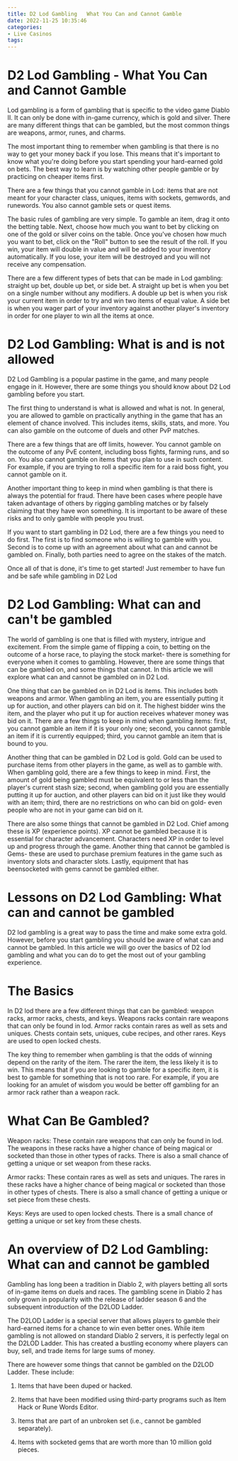 ```yaml
---
title: D2 Lod Gambling   What You Can and Cannot Gamble
date: 2022-11-25 10:35:46
categories:
- Live Casinos
tags:
---
```



#  D2 Lod Gambling - What You Can and Cannot Gamble

Lod gambling is a form of gambling that is specific to the video game Diablo II. It can only be done with in-game currency, which is gold and silver. There are many different things that can be gambled, but the most common things are weapons, armor, runes, and charms.

The most important thing to remember when gambling is that there is no way to get your money back if you lose. This means that it's important to know what you're doing before you start spending your hard-earned gold on bets. The best way to learn is by watching other people gamble or by practicing on cheaper items first.

There are a few things that you cannot gamble in Lod: items that are not meant for your character class, uniques, items with sockets, gemwords, and runewords. You also cannot gamble sets or quest items.

The basic rules of gambling are very simple. To gamble an item, drag it onto the betting table. Next, choose how much you want to bet by clicking on one of the gold or silver coins on the table. Once you've chosen how much you want to bet, click on the "Roll" button to see the result of the roll. If you win, your item will double in value and will be added to your inventory automatically. If you lose, your item will be destroyed and you will not receive any compensation.

There are a few different types of bets that can be made in Lod gambling: straight up bet, double up bet, or side bet. A straight up bet is when you bet on a single number without any modifiers. A double up bet is when you risk your current item in order to try and win two items of equal value. A side bet is when you wager part of your inventory against another player's inventory in order for one player to win all the items at once.

#  D2 Lod Gambling: What is and is not allowed

D2 Lod Gambling is a popular pastime in the game, and many people engage in it. However, there are some things you should know about D2 Lod gambling before you start.

The first thing to understand is what is allowed and what is not. In general, you are allowed to gamble on practically anything in the game that has an element of chance involved. This includes items, skills, stats, and more. You can also gamble on the outcome of duels and other PvP matches.

There are a few things that are off limits, however. You cannot gamble on the outcome of any PvE content, including boss fights, farming runs, and so on. You also cannot gamble on items that you plan to use in such content. For example, if you are trying to roll a specific item for a raid boss fight, you cannot gamble on it.

Another important thing to keep in mind when gambling is that there is always the potential for fraud. There have been cases where people have taken advantage of others by rigging gambling matches or by falsely claiming that they have won something. It is important to be aware of these risks and to only gamble with people you trust.

If you want to start gambling in D2 Lod, there are a few things you need to do first. The first is to find someone who is willing to gamble with you. Second is to come up with an agreement about what can and cannot be gambled on. Finally, both parties need to agree on the stakes of the match.

Once all of that is done, it's time to get started! Just remember to have fun and be safe while gambling in D2 Lod

#  D2 Lod Gambling: What can and can't be gambled 

The world of gambling is one that is filled with mystery, intrigue and excitement. From the simple game of flipping a coin, to betting on the outcome of a horse race, to playing the stock market- there is something for everyone when it comes to gambling. However, there are some things that can be gambled on, and some things that cannot. In this article we will explore what can and cannot be gambled on in D2 Lod.

One thing that can be gambled on in D2 Lod is items. This includes both weapons and armor. When gambling an item, you are essentially putting it up for auction, and other players can bid on it. The highest bidder wins the item, and the player who put it up for auction receives whatever money was bid on it. There are a few things to keep in mind when gambling items:  first, you cannot gamble an item if it is your only one; second, you cannot gamble an item if it is currently equipped; third, you cannot gamble an item that is bound to you.

Another thing that can be gambled in D2 Lod is gold. Gold can be used to purchase items from other players in the game, as well as to gamble with. When gambling gold, there are a few things to keep in mind. First, the amount of gold being gambled must be equivalent to or less than the player's current stash size; second, when gambling gold you are essentially putting it up for auction, and other players can bid on it just like they would with an item; third, there are no restrictions on who can bid on gold- even people who are not in your game can bid on it.

There are also some things that cannot be gambled in D2 Lod. Chief among these is XP (experience points). XP cannot be gambled because it is essential for character advancement. Characters need XP in order to level up and progress through the game. Another thing that cannot be gambled is Gems- these are used to purchase premium features in the game such as inventory slots and character slots. Lastly, equipment that has beensocketed with gems cannot be gambled either.

#  Lessons on D2 Lod Gambling: What can and cannot be gambled

D2 lod gambling is a great way to pass the time and make some extra gold. However, before you start gambling you should be aware of what can and cannot be gambled. In this article we will go over the basics of D2 lod gambling and what you can do to get the most out of your gambling experience.

# The Basics

In D2 lod there are a few different things that can be gambled: weapon racks, armor racks, chests, and keys. Weapons racks contain rare weapons that can only be found in lod. Armor racks contain rares as well as sets and uniques. Chests contain sets, uniques, cube recipes, and other rares. Keys are used to open locked chests.

The key thing to remember when gambling is that the odds of winning depend on the rarity of the item. The rarer the item, the less likely it is to win. This means that if you are looking to gamble for a specific item, it is best to gamble for something that is not too rare. For example, if you are looking for an amulet of wisdom you would be better off gambling for an armor rack rather than a weapon rack.

# What Can Be Gambled?

Weapon racks: These contain rare weapons that can only be found in lod. The weapons in these racks have a higher chance of being magical or socketed than those in other types of racks. There is also a small chance of getting a unique or set weapon from these racks.

Armor racks: These contain rares as well as sets and uniques. The rares in these racks have a higher chance of being magical or socketed than those in other types of chests. There is also a small chance of getting a unique or set piece from these chests.


  Keys: Keys are used to open locked chests. There is a small chance of getting a unique or set key from these chests.

#  An overview of D2 Lod Gambling: What can and cannot be gambled

Gambling has long been a tradition in Diablo 2, with players betting all sorts of in-game items on duels and races. The gambling scene in Diablo 2 has only grown in popularity with the release of ladder season 6 and the subsequent introduction of the D2LOD Ladder.

The D2LOD Ladder is a special server that allows players to gamble their hard-earned items for a chance to win even better ones. While item gambling is not allowed on standard Diablo 2 servers, it is perfectly legal on the D2LOD Ladder. This has created a bustling economy where players can buy, sell, and trade items for large sums of money.

There are however some things that cannot be gambled on the D2LOD Ladder. These include:

1) Items that have been duped or hacked.

2) Items that have been modified using third-party programs such as Item Hack or Rune Words Editor.

3) Items that are part of an unbroken set (i.e., cannot be gambled separately).

4) Items with socketed gems that are worth more than 10 million gold pieces.